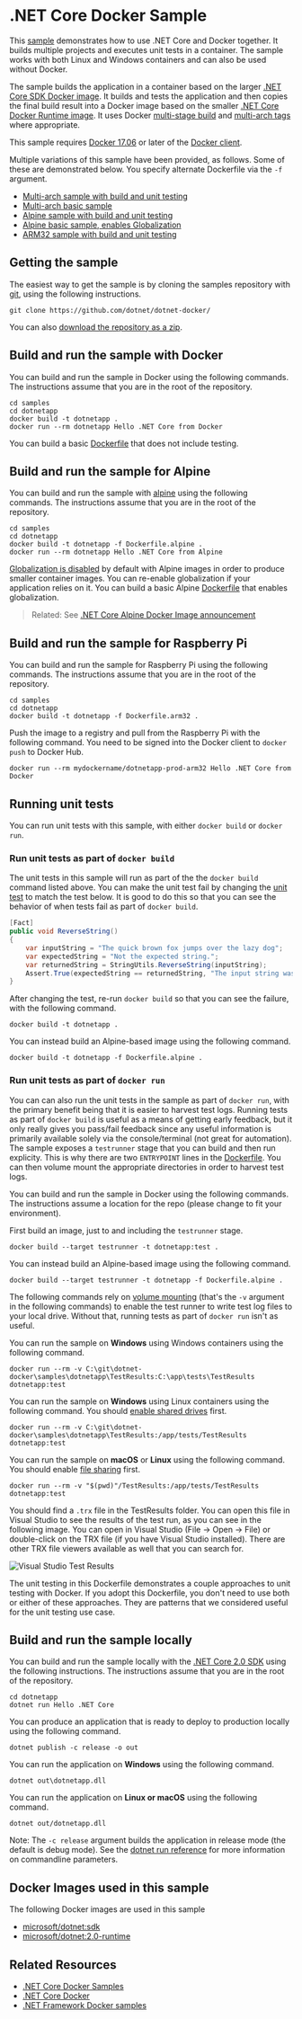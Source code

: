# .NET Core Docker Sample

This [sample](Dockerfile) demonstrates how to use .NET Core and Docker together. It builds multiple projects and executes unit tests in a container. The sample works with both Linux and Windows containers and can also be used without Docker.

The sample builds the application in a container based on the larger [.NET Core SDK Docker image](https://hub.docker.com/r/microsoft/dotnet/). It builds and tests the application and then copies the final build result into a Docker image based on the smaller [.NET Core Docker Runtime image](https://hub.docker.com/r/microsoft/dotnet/). It uses Docker [multi-stage build](https://github.com/dotnet/announcements/issues/18) and [multi-arch tags](https://github.com/dotnet/announcements/issues/14) where appropriate.

This sample requires [Docker 17.06](https://docs.docker.com/release-notes/docker-ce) or later of the [Docker client](https://www.docker.com/products/docker).

Multiple variations of this sample have been provided, as follows. Some of these are demonstrated below. You specify alternate Dockerfile via the `-f` argument.

* [Multi-arch sample with build and unit testing](Dockerfile)
* [Multi-arch basic sample](Dockerfile.basic)
* [Alpine sample with build and unit testing](Dockerfile.alpine)
* [Alpine basic sample, enables Globalization](Dockerfile.alpinewithglobalization)
* [ARM32 sample with build and unit testing](Dockerfile.arm32)

## Getting the sample

The easiest way to get the sample is by cloning the samples repository with [git](https://git-scm.com/downloads), using the following instructions.

```console
git clone https://github.com/dotnet/dotnet-docker/
```

You can also [download the repository as a zip](https://github.com/dotnet/dotnet-docker/archive/master.zip).

## Build and run the sample with Docker

You can build and run the sample in Docker using the following commands. The instructions assume that you are in the root of the repository.

```console
cd samples
cd dotnetapp
docker build -t dotnetapp .
docker run --rm dotnetapp Hello .NET Core from Docker
```

You can build a basic [Dockerfile](Dockerfile.basic) that does not include testing.

## Build and run the sample for Alpine

You can build and run the sample with [alpine](https://hub.docker.com/_/alpine/) using the following commands. The instructions assume that you are in the root of the repository.

```console
cd samples
cd dotnetapp
docker build -t dotnetapp -f Dockerfile.alpine .
docker run --rm dotnetapp Hello .NET Core from Alpine
```

[Globalization is disabled](https://github.com/dotnet/announcements/issues/20) by default with Alpine images in order to produce smaller container images. You can re-enable globalization if your application relies on it. You can build a basic Alpine [Dockerfile](Dockerfile.alpinewithglobalization) that enables globalization.

> Related: See [.NET Core Alpine Docker Image announcement](https://github.com/dotnet/dotnet-docker-nightly/issues/500)

## Build and run the sample for Raspberry Pi

You can build and run the sample for Raspberry Pi using the following commands. The instructions assume that you are in the root of the repository.

```console
cd samples
cd dotnetapp
docker build -t dotnetapp -f Dockerfile.arm32 .
```

Push the image to a registry and pull from the Raspberry Pi with the following command. You need to be signed into the Docker client to `docker push` to Docker Hub.

```console
docker run --rm mydockername/dotnetapp-prod-arm32 Hello .NET Core from Docker
```

## Running unit tests

You can run unit tests with this sample, with either `docker build` or `docker run`.

### Run unit tests as part of `docker build`

The unit tests in this sample will run as part of the the `docker build` command listed above. You can make the unit test fail by changing the [unit test](tests/UnitTest1.cs) to match the test below. It is good to do this so that you can see the behavior of when tests fail as part of `docker build`.

```csharp
[Fact]
public void ReverseString()
{
    var inputString = "The quick brown fox jumps over the lazy dog";
    var expectedString = "Not the expected string.";
    var returnedString = StringUtils.ReverseString(inputString);
    Assert.True(expectedString == returnedString, "The input string was not reversed correctly.");
}
```

After changing the test, re-run `docker build` so that you can see the failure, with the following command.

```console
docker build -t dotnetapp .
```

You can instead build an Alpine-based image using the following command.

```console
docker build -t dotnetapp -f Dockerfile.alpine .
```

### Run unit tests as part of `docker run`

You can can also run the unit tests in the sample as part of `docker run`, with the primary benefit being that it is easier to harvest test logs. Running tests as part of `docker build` is useful as a means of getting early feedback, but it only really gives you pass/fail feedback since any useful information is primarily available solely via the console/terminal (not great for automation). The sample exposes a `testrunner` stage that you can build and then run explicity. This is why there are two `ENTRYPOINT` lines in the [Dockerfile](Dockerfile). You can then volume mount the appropriate directories in order to harvest test logs.

You can build and run the sample in Docker using the following commands. The instructions assume a location for the repo (please change to fit your environment).

First build an image, just to and including the `testrunner` stage.

```console
docker build --target testrunner -t dotnetapp:test .
```

You can instead build an Alpine-based image using the following command.

```console
docker build --target testrunner -t dotnetapp -f Dockerfile.alpine .
```

The following commands rely on [volume mounting](https://docs.docker.com/engine/admin/volumes/volumes/) (that's the `-v` argument in the following commands) to enable the test runner to write test log files to your local drive. Without that, running tests as part of `docker run` isn't as useful.

You can run the sample on **Windows** using Windows containers using the following command.

```console
docker run --rm -v C:\git\dotnet-docker\samples\dotnetapp\TestResults:C:\app\tests\TestResults dotnetapp:test
```

You can run the sample on **Windows** using Linux containers using the following command. You should [enable shared drives](https://docs.docker.com/docker-for-windows/#shared-drives) first.

```console
docker run --rm -v C:\git\dotnet-docker\samples\dotnetapp\TestResults:/app/tests/TestResults dotnetapp:test
```

You can run the sample on **macOS** or **Linux** using the following command. You should enable  [file sharing](https://docs.docker.com/docker-for-mac/#file-sharing) first.

```console
docker run --rm -v "$(pwd)"/TestResults:/app/tests/TestResults dotnetapp:test
```

You should find a `.trx` file in the TestResults folder. You can open this file in Visual Studio to see the results of the test run, as you can see in the following image. You can open in Visual Studio (File -> Open -> File) or double-click on the TRX file (if you have Visual Studio installed). There are other TRX file viewers available as well that you can search for.

![Visual Studio Test Results](https://user-images.githubusercontent.com/2608468/35361940-2f5ab914-0118-11e8-9c40-4f252f4568f0.png)

The unit testing in this Dockerfile demonstrates a couple approaches to unit testing with Docker. If you adopt this Dockerfile, you don't need to use both or either of these approaches. They are patterns that we considered useful for the unit testing use case.

## Build and run the sample locally

You can build and run the sample locally with the [.NET Core 2.0 SDK](https://www.microsoft.com/net/download/core) using the following instructions. The instructions assume that you are in the root of the repository.

```console
cd dotnetapp
dotnet run Hello .NET Core
```

You can produce an application that is ready to deploy to production locally using the following command.

```console
dotnet publish -c release -o out
```

You can run the application on **Windows** using the following command.

```console
dotnet out\dotnetapp.dll
```

You can run the application on **Linux or macOS** using the following command.

```console
dotnet out/dotnetapp.dll
```

Note: The `-c release` argument builds the application in release mode (the default is debug mode). See the [dotnet run reference](https://docs.microsoft.com/dotnet/core/tools/dotnet-run) for more information on commandline parameters.

## Docker Images used in this sample

The following Docker images are used in this sample

* [microsoft/dotnet:sdk](https://hub.docker.com/r/microsoft/dotnet)
* [microsoft/dotnet:2.0-runtime](https://hub.docker.com/r/microsoft/dotnet)

## Related Resources

* [.NET Core Docker Samples](../README.md)
* [.NET Core Docker](../../README.md)
* [.NET Framework Docker samples](https://github.com/Microsoft/dotnet-framework-docker-samples)
